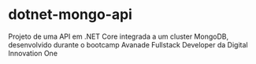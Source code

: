 # dotnet-mongo-api
Projeto de uma API em .NET Core integrada a um cluster MongoDB, desenvolvido durante o bootcamp Avanade Fullstack Developer da Digital Innovation One
